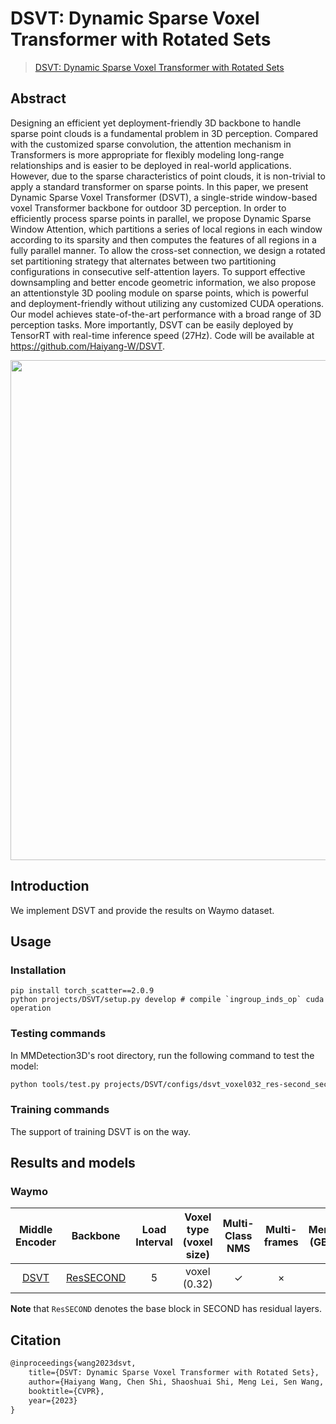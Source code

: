 # DSVT: Dynamic Sparse Voxel Transformer with Rotated Sets

> [DSVT: Dynamic Sparse Voxel Transformer with Rotated Sets](https://arxiv.org/abs/2301.06051)

<!-- [ALGORITHM] -->

## Abstract

Designing an efficient yet deployment-friendly 3D backbone to handle sparse point clouds is a fundamental problem
in 3D perception. Compared with the customized sparse
convolution, the attention mechanism in Transformers is
more appropriate for flexibly modeling long-range relationships and is easier to be deployed in real-world applications.
However, due to the sparse characteristics of point clouds,
it is non-trivial to apply a standard transformer on sparse
points. In this paper, we present Dynamic Sparse Voxel
Transformer (DSVT), a single-stride window-based voxel
Transformer backbone for outdoor 3D perception. In order
to efficiently process sparse points in parallel, we propose
Dynamic Sparse Window Attention, which partitions a series
of local regions in each window according to its sparsity
and then computes the features of all regions in a fully parallel manner. To allow the cross-set connection, we design
a rotated set partitioning strategy that alternates between
two partitioning configurations in consecutive self-attention
layers. To support effective downsampling and better encode geometric information, we also propose an attentionstyle 3D pooling module on sparse points, which is powerful
and deployment-friendly without utilizing any customized
CUDA operations. Our model achieves state-of-the-art performance with a broad range of 3D perception tasks. More
importantly, DSVT can be easily deployed by TensorRT with
real-time inference speed (27Hz). Code will be available at
https://github.com/Haiyang-W/DSVT.

<div align=center>
<img src="https://github-production-user-asset-6210df.s3.amazonaws.com/34888372/245692705-e61be20c-2a7d-4ab9-85e3-b36f662c1bdf.png" width="800"/>
</div>

## Introduction

We implement DSVT and provide the results on Waymo dataset.

## Usage

<!-- For a typical model, this section should contain the commands for training and testing. You are also suggested to dump your environment specification to env.yml by `conda env export > env.yml`. -->

### Installation

```shell
pip install torch_scatter==2.0.9
python projects/DSVT/setup.py develop # compile `ingroup_inds_op` cuda operation
```

### Testing commands

In MMDetection3D's root directory, run the following command to test the model:

```bash
python tools/test.py projects/DSVT/configs/dsvt_voxel032_res-second_secfpn_8xb1-cyclic-12e_waymoD5-3d-3class.py ${CHECKPOINT_PATH}
```

### Training commands

The support of training DSVT is on the way.

## Results and models

### Waymo

|                                     Middle Encoder                                     |                                          Backbone                                           | Load Interval | Voxel type (voxel size) | Multi-Class NMS | Multi-frames | Mem (GB) | Inf time (fps) | mAP@L1 | mAPH@L1 | mAP@L2 | **mAPH@L2** | Download |
| :------------------------------------------------------------------------------------: | :-----------------------------------------------------------------------------------------: | :-----------: | :---------------------: | :-------------: | :----------: | :------: | :------------: | :----: | :-----: | :----: | :---------: | :------: |
| [DSVT](./configs/dsvt_voxel032_res-second_secfpn_8xb1-cyclic-12e_waymoD5-3d-3class.py) | [ResSECOND](./configs/dsvt_voxel032_res-second_secfpn_8xb1-cyclic-12e_waymoD5-3d-3class.py) |       5       |      voxel (0.32)       |        ✓        |      ×       |          |                |  75.2  |  72.2   |  68.9  |    66.1     |          |

**Note** that `ResSECOND` denotes the base block in SECOND has residual layers.

## Citation

```latex
@inproceedings{wang2023dsvt,
    title={DSVT: Dynamic Sparse Voxel Transformer with Rotated Sets},
    author={Haiyang Wang, Chen Shi, Shaoshuai Shi, Meng Lei, Sen Wang, Di He, Bernt Schiele and Liwei Wang},
    booktitle={CVPR},
    year={2023}
}
```

